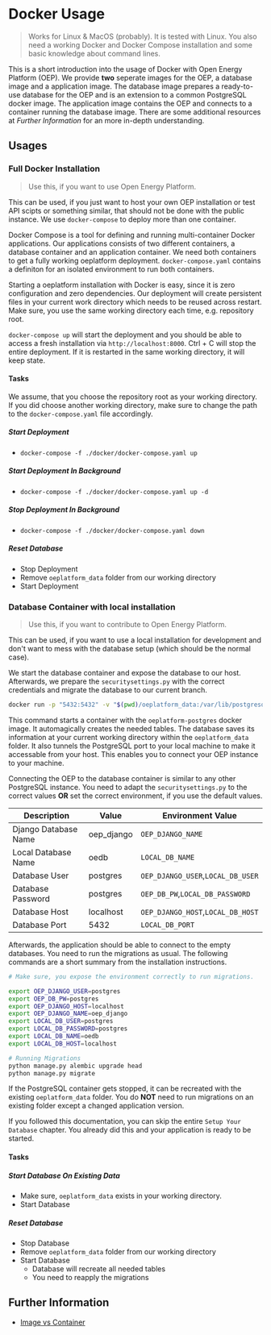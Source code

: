 # Docker Usage

> Works for Linux & MacOS (probably). It is tested with Linux.
> You also need a working Docker and Docker Compose installation and some basic knowledge about command lines. 

This is a short introduction into the usage of Docker with Open Energy Platform (OEP). We provide **two** seperate images for the OEP, a database image and a application image. The database image prepares a ready-to-use database for the OEP and is an extension to a common PostgreSQL docker image. The application image contains the OEP and connects to a container running the database image. There are some additional resources at *Further Information* for an more in-depth understanding.

## Usages

### Full Docker Installation

> Use this, if you want to use Open Energy Platform.

This can be used, if you just want to host your own OEP installation or test API scipts or something similar, that should not be done with the public instance. We use `docker-compose` to deploy more than one container.

Docker Compose is a tool for defining and running multi-container Docker applications. Our applications consists of two different containers, a database container and an application container. We need both containers to get a fully working oeplatform deployment. `docker-compose.yaml` contains a definiton for an isolated environment to run both containers.

Starting a oeplatform installation with Docker is easy, since it is zero configuration and zero dependencies. Our deployment will create persistent files in your current work directory which needs to be reused across restart. Make sure, you use the same working directory each time, e.g. repository root. 

`docker-compose up` will start the deployment and you should be able to access a fresh installation via `http://localhost:8000`. Ctrl + C will stop the entire deployment. If it is restarted in the same working directory, it will keep state.

#### Tasks

We assume, that you choose the repository root as your working directory. If you did choose another working directory, make sure to change the path to the `docker-compose.yaml` file accordingly.
##### Start Deployment

+ `docker-compose -f ./docker/docker-compose.yaml up `

##### Start Deployment In Background

+ `docker-compose -f ./docker/docker-compose.yaml up -d`

##### Stop Deployment In Background

+ `docker-compose -f ./docker/docker-compose.yaml down`

##### Reset Database

+ Stop Deployment
+ Remove `oeplatform_data` folder from our working directory
+ Start Deployment

### Database Container with local installation

> Use this, if you want to contribute to Open Energy Platform.

This can be used, if you want to use a local installation for development and don't want to mess with the database setup (which should be the normal case).

We start the database container and expose the database to our host. Afterwards, we prepare the `securitysettings.py` with the correct credentials and migrate the database to our current branch.

```sh
docker run -p "5432:5432" -v "$(pwd)/oeplatform_data:/var/lib/postgresql/data" ghcr.io/openenergyplatform/oeplatform-postgres:latest
```

This command starts a container with the `oeplatform-postgres` docker image. It automagically creates the needed tables. The database saves its information at your current working directory within the `oeplatform_data` folder. It also tunnels the PostgreSQL port to your local machine to make it accessable from your host. This enables you to connect your OEP instance to your machine.

Connecting the OEP to the database container is similar to any other PostgreSQL instance. You need to adapt the `securitysettings.py` to the correct values **OR** set the correct environment, if you use the default values.

Description | Value | Environment Value 
-|-|-
|Django Database Name|oep_django|`OEP_DJANGO_NAME`
|Local Database Name|oedb|`LOCAL_DB_NAME`
|Database User|postgres|`OEP_DJANGO_USER`,`LOCAL_DB_USER`
|Database Password|postgres|`OEP_DB_PW`,`LOCAL_DB_PASSWORD`
|Database Host|localhost|`OEP_DJANGO_HOST`,`LOCAL_DB_HOST`
|Database Port|5432|`LOCAL_DB_PORT`

Afterwards, the application should be able to connect to the empty databases. You need to run the migrations as usual. The following commands are a short summary from the installation instructions.

```sh
# Make sure, you expose the environment correctly to run migrations.

export OEP_DJANGO_USER=postgres
export OEP_DB_PW=postgres
export OEP_DJANGO_HOST=localhost
export OEP_DJANGO_NAME=oep_django
export LOCAL_DB_USER=postgres
export LOCAL_DB_PASSWORD=postgres
export LOCAL_DB_NAME=oedb
export LOCAL_DB_HOST=localhost

# Running Migrations
python manage.py alembic upgrade head
python manage.py migrate
```

If the PostgreSQL container gets stopped, it can be recreated with the existing `oeplatform_data` folder. You do **NOT** need to run migrations on an existing folder except a changed application version.

If you followed this documentation, you can skip the entire `Setup Your Database` chapter. You already did this and your application is ready to be started.

#### Tasks

##### Start Database On Existing Data

+ Make sure, `oeplatform_data` exists in your working directory.
+ Start Database

##### Reset Database

+ Stop Database
+ Remove `oeplatform_data` folder from our working directory
+ Start Database
    + Database will recreate all needed tables
    + You need to reapply the migrations

## Further Information

+ [Image vs Container](https://stackoverflow.com/questions/23735149/what-is-the-difference-between-a-docker-image-and-a-container)
